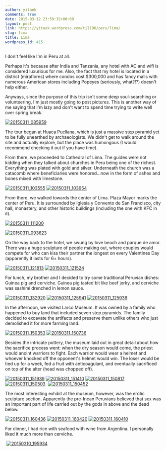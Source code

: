 ```yaml
---
author: yitaek
comments: true
date: 2015-03-12 23:59:32+00:00
layout: post
link: https://yitaek.wordpress.com/til196/peru/lima/
slug: lima
title: Lima
wordpress_id: 415
---
```


I don't feel like I'm in Peru at all.

Perhaps it's because after India and Tanzania, any hotel with AC and wifi is considered luxurious for me. Also, the fact that my hotel is located in a district (miraflores) where condos cost $300,000 and has fancy malls with numerous American stores including Popeyes (seriously, what?!?) doesn't help either.

Anyways, since the purpose of this trip isn't some deep soul-searching or volunteering, I'm just mostly going to post pictures. This is another way of me saying that I'm lazy and don't want to spend time trying to write well over spring break.


[![20150311_085959](https://yitaek.files.wordpress.com/2015/03/20150311_085959.jpg?w=300)](https://yitaek.files.wordpress.com/2015/03/20150311_085959.jpg)




The tour began at Huaca Pucllana, which is just a massive step pyramid yet to be fully unearthed by archaeologists. We didn't get to walk around the site and actually explore, but the place was humongous (I would recommend checking it out if you have time).




From there, we proceeded to Cathedral of Lima. The guides were not kidding when they talked about churches in Peru being one of the richest. Everything was plated with gold and silver. Underneath the church was a catacomb where beneficiaries were honored...now in the form of ashes and bones mixed with limestone.




[![20150311_103555](https://yitaek.files.wordpress.com/2015/03/20150311_103555.jpg?w=168)](https://yitaek.files.wordpress.com/2015/03/20150311_103555.jpg) [![20150311_103954](https://yitaek.files.wordpress.com/2015/03/20150311_103954.jpg?w=168)](https://yitaek.files.wordpress.com/2015/03/20150311_103954.jpg)




From there, we walked towards the center of Lima. Plaza Mayor marks the center of Peru. It is surrounded by Iglesia y Convento de San Francisco, city hall, monastery, and other historic buildings (including the one with KFC in it).




[![20150311_111200](https://yitaek.files.wordpress.com/2015/03/20150311_111200.jpg?w=300)](https://yitaek.files.wordpress.com/2015/03/20150311_111200.jpg)




[![20150311_093623](https://yitaek.files.wordpress.com/2015/03/20150311_093623.jpg?w=300)](https://yitaek.files.wordpress.com/2015/03/20150311_093623.jpg)





On the way back to the hotel, we swung by love beach and parque de amor. There was a huge sculpture of people making out, where couples would compete for who can kiss their partner the longest on every Valentines Day (apparently it lasts for 6+ hours).


[![20150311_121813](https://yitaek.files.wordpress.com/2015/03/20150311_121813.jpg?w=300)](https://yitaek.files.wordpress.com/2015/03/20150311_121813.jpg) [![20150311_121524](https://yitaek.files.wordpress.com/2015/03/20150311_121524.jpg?w=300)](https://yitaek.files.wordpress.com/2015/03/20150311_121524.jpg)





For lunch, my brother and I decided to try some traditional Peruvian dishes: Guinea pig and cerviche. Guinea pig tasted bit like beef jerky, and cerviche was sashimi drenched in lemon sauce.

[![20150311_132920](https://yitaek.files.wordpress.com/2015/03/20150311_132920.jpg?w=168)](https://yitaek.files.wordpress.com/2015/03/20150311_132920.jpg) [![20150311_125941](https://yitaek.files.wordpress.com/2015/03/20150311_125941.jpg?w=300)](https://yitaek.files.wordpress.com/2015/03/20150311_125941.jpg) [![20150311_125936](https://yitaek.files.wordpress.com/2015/03/20150311_125936.jpg?w=168)](https://yitaek.files.wordpress.com/2015/03/20150311_125936.jpg)

In the afternoon, we visited Larco Museum. It was owned by a family who happened to buy land that included seven step pyramids. The family decided to excavate the artifacts and preserve them unlike others who just demolished it for more farming land.

[![20150311_150353](https://yitaek.files.wordpress.com/2015/03/20150311_150353.jpg?w=300)](https://yitaek.files.wordpress.com/2015/03/20150311_150353.jpg) [![20150311_150736](https://yitaek.files.wordpress.com/2015/03/20150311_150736.jpg?w=300)](https://yitaek.files.wordpress.com/2015/03/20150311_150736.jpg)



Besides the intricate pottery, the museum laid out in great detail about how the sacrifice process went: when the dry season would come, the priest would anoint warriors to fight. Each warrior would wear a helmet and whoever knocked off the opponent's helmet would win. The loser would be tied up for a week, fed a fruit with anticoagulant, and eventually sacrificed on top of the alter (head was chopped off).

[![20150311_151939](https://yitaek.files.wordpress.com/2015/03/20150311_151939.jpg?w=300)](https://yitaek.files.wordpress.com/2015/03/20150311_151939.jpg) [![20150311_151410](https://yitaek.files.wordpress.com/2015/03/20150311_151410.jpg?w=300)](https://yitaek.files.wordpress.com/2015/03/20150311_151410.jpg) [![20150311_150817](https://yitaek.files.wordpress.com/2015/03/20150311_150817.jpg?w=168)](https://yitaek.files.wordpress.com/2015/03/20150311_150817.jpg) [![20150311_150503](https://yitaek.files.wordpress.com/2015/03/20150311_150503.jpg?w=271)](https://yitaek.files.wordpress.com/2015/03/20150311_150503.jpg)  [![20150311_150452](https://yitaek.files.wordpress.com/2015/03/20150311_150452.jpg?w=168)](https://yitaek.files.wordpress.com/2015/03/20150311_150452.jpg)



The most interesting exhibit at the museum, however, was the erotic sculpture section. Apparently the pre-Incan Peruvians believed that sex was an important part of life carried out by the gods in above and the dead below.

[![20150311_160436](https://yitaek.files.wordpress.com/2015/03/20150311_160436.jpg?w=168)](https://yitaek.files.wordpress.com/2015/03/20150311_160436.jpg) [![20150311_160420](https://yitaek.files.wordpress.com/2015/03/20150311_160420.jpg?w=300)](https://yitaek.files.wordpress.com/2015/03/20150311_160420.jpg) [![20150311_160410](https://yitaek.files.wordpress.com/2015/03/20150311_160410.jpg?w=168)](https://yitaek.files.wordpress.com/2015/03/20150311_160410.jpg)



For dinner, I had rice with seafood with wine from Argentina. I personally liked it much more than cerviche.


 [![20150310_195934](https://yitaek.files.wordpress.com/2015/03/20150310_195934.jpg?w=168)](https://yitaek.files.wordpress.com/2015/03/20150310_195934.jpg)
